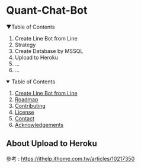 # Quant-Chat-Bot

▼Table of Contents
  1. Create Line Bot from Line
  2. Strategy
  3. Create Database by MSSQL
  4. Upload to Heroku
  5. ...
  6. ...
 
 
<details open="open">
  <summary>Table of Contents</summary>
  <ol>
    <li><a href="#usage">Create Line Bot from Line</a></li>
    <li><a href="#roadmap">Roadmap</a></li>
    <li><a href="#contributing">Contributing</a></li>
    <li><a href="#license">License</a></li>
    <li><a href="#contact">Contact</a></li>
    <li><a href="#acknowledgements">Acknowledgements</a></li>
  </ol>
</details>


## About Upload to Heroku

參考 : https://ithelp.ithome.com.tw/articles/10217350
